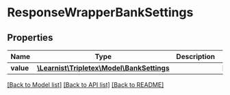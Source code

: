 # ResponseWrapperBankSettings

## Properties
Name | Type | Description | Notes
------------ | ------------- | ------------- | -------------
**value** | [**\Learnist\Tripletex\Model\BankSettings**](BankSettings.md) |  | [optional] 

[[Back to Model list]](../../README.md#documentation-for-models) [[Back to API list]](../../README.md#documentation-for-api-endpoints) [[Back to README]](../../README.md)

